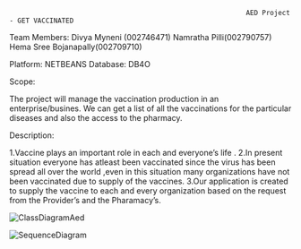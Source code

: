                                                                AED Project - GET VACCINATED

Team Members:
Divya Myneni (002746471)
Namratha Pilli(002790757)
Hema Sree Bojanapally(002709710)

Platform: NETBEANS
Database: DB4O

Scope:

The project will manage the vaccination production in an enterprise/busines. We can get a list of all the vaccinations for the particular diseases and also the access to the pharmacy.
 
Description:

1.Vaccine plays an important role in each and everyone’s life .
2.In present  situation everyone has atleast been vaccinated since the virus has been spread all over the world ,even in this situation many organizations have not been vaccinated due to  supply of the vaccines. 
3.Our application is created to supply the vaccine to each and every organization based on the request from the Provider’s and the Pharamacy’s.



![ClassDiagramAed](https://user-images.githubusercontent.com/114035799/206918955-513899ec-fa23-46a9-a64e-bc299fd2db44.png)

![SequenceDiagram](https://user-images.githubusercontent.com/114035799/206955749-b7cb2ca2-eb35-45e7-911a-2d28c857ba02.png)

